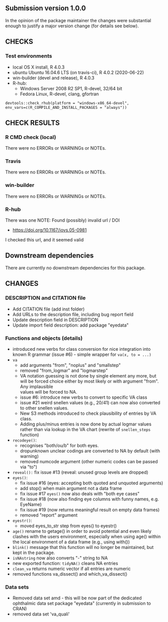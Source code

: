 ## Submission version 1.0.0

In the opinion of the package maintainer the changes were substantial enough to justify a major version change (for details see below). 

## CHECKS
### Test environments
* local OS X install, R 4.0.3
* ubuntu Ubuntu 16.04.6 LTS (on travis-ci), R 4.0.2 (2020-06-22)
* win-builder (devel and release), R 4.0.3 
* R-hub:
  - Windows Server 2008 R2 SP1, R-devel, 32/64 bit
  - Fedora Linux, R-devel, clang, gfortran
  
`devtools::check_rhub(platform = "windows-x86_64-devel", env_vars=c(R_COMPILE_AND_INSTALL_PACKAGES = "always"))`

## CHECK RESULTS
### R CMD check (local)
There were no ERRORs or WARNINGs or NOTEs. 
### Travis
There were no ERRORs or WARNINGs or NOTEs. 
### win-builder
There were no ERRORs or WARNINGs or NOTEs. 
### R-hub
There was one NOTE: Found (possibly) invalid url / DOI

- https://doi.org/10.1167/iovs.05-0981

I checked this url, and it seemed valid 

## Downstream dependencies
There are currently no downstream dependencies for this package.

## CHANGES
### DESCRIPTION and CITATION file
* Add CITATION file (add inst folder)
* Add URLs to the description file, including bug report field
* Update description field in DESCRIPTION 
* Update import field description: add package "eyedata"

### Functions and objects (details)
* introduced new verbs for class conversion for nice integration into known R grammar (issue #6) - simple wrapper for `va(x, to = ...)`
* `va`
    * add arguments "from", "noplus" and "smallstep"
    * removed "from_logmar" and "logmarstep"
    * VA notation guessing is not done by single element any more, but will be 
      forced choice either by most likely or with argument "from". Any implausible  
      values will be forced to NA.
    * issue #6: introduce new verbs to convert to specific VA class
    * issue #21 weird snellen values (e.g., 20/41) can now also converted to other
      snellen values. 
    * New S3 methods introduced to check plausibility of entries by VA class. 
    * Adding plus/minus entries is now done by actual logmar values rather than via 
      lookup in the VA chart (rewrite of `snellen_steps` function)
* `recodeye()`:
    * recognises "both/ou/b" for both eyes. 
    * dropunknown unclear codings are converted to NA by default (with warning)
    * removed numcode argument (other numeric codes can be passed via "to")
* `reveal():`
    fix issue #13 (reveal: unused group levels are dropped)
* `eyes()`:
    * fix issue #16 (eyes: accepting both quoted and unquoted arguments)
    * add stop() when main argument not a data frame
    * fix issue #17 `eyes()` now also deals with "both eye cases"
    * fix issue #18 (now also finding eye columns with funny names, e.g. EyeName)
    * fix issue #19 (now returns meaningful result on empty data frames)
    * removed "report" argument 
* `eyestr()`:
    * moved eyes_to_str step from eyes() to eyestr()
* `age()` 
    rename to getage() in order to avoid potential and even likely clashes with the
    users environment, especially when using age() within the local environment 
    of a data frame (e.g., using with())
* `blink()` 
    message that this function will no longer be 
    maintained, but kept in the package. 
* `isNAstring` now also converts "-" string to NA
* new exported function: `tidyNA()` cleans NA entries
* `clean_va` returns numeric vector if all entries are numeric
* removed functions va_dissect() and which_va_dissect()

### Data sets
* Removed data set amd - this will be now part of the dedicated ophthalmic data
set package "eyedata" (currently in submission to CRAN)
* removed data set 'va_quali'


